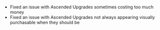 - Fixed an issue with Ascended Upgrades sometimes costing too much money
- Fixed an issue with Ascended Upgrades not always appearing visually purchasable when they should be